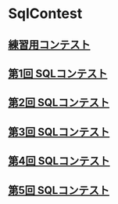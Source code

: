 # SqlContest

## [練習用コンテスト](https://topsic-contest.jp/contests/practice)

## [第1回 SQLコンテスト](https://topsic-contest.jp/contests/contest001)

## [第2回 SQLコンテスト](https://topsic-contest.jp/contests/contest002)

## [第3回 SQLコンテスト](https://topsic-contest.jp/contests/contest003)

## [第4回 SQLコンテスト](https://topsic-contest.jp/contests/contest004)

## [第5回 SQLコンテスト](https://topsic-contest.jp/contests/contest005)

## []()
